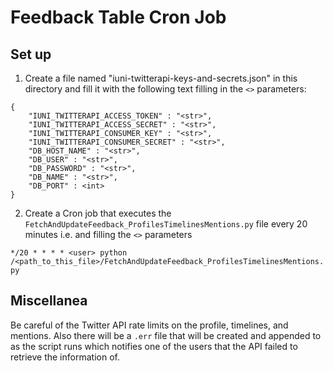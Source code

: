 # Feedback Table Cron Job

## Set up

1. Create a file named "iuni-twitterapi-keys-and-secrets.json" in this directory and fill it with the following text filling in the `<>` parameters:
```
{
    "IUNI_TWITTERAPI_ACCESS_TOKEN" : "<str>",
    "IUNI_TWITTERAPI_ACCESS_SECRET" : "<str>",
    "IUNI_TWITTERAPI_CONSUMER_KEY" : "<str>",
    "IUNI_TWITTERAPI_CONSUMER_SECRET" : "<str>",
    "DB_HOST_NAME" : "<str>",
    "DB_USER" : "<str>",
    "DB_PASSWORD" : "<str>",
    "DB_NAME" : "<str>",
    "DB_PORT" : <int>
}
```

2. Create a Cron job that executes the `FetchAndUpdateFeedback_ProfilesTimelinesMentions.py` file every 20 minutes i.e. and filling the `<>` parameters

`*/20 * * * * <user> python /<path_to_this_file>/FetchAndUpdateFeedback_ProfilesTimelinesMentions.py`

## Miscellanea

Be careful of the Twitter API rate limits on the profile, timelines, and mentions. Also there will be a `.err` file that will be created and appended to as the script runs which notifies one of the users that the API failed to retrieve the information of.
